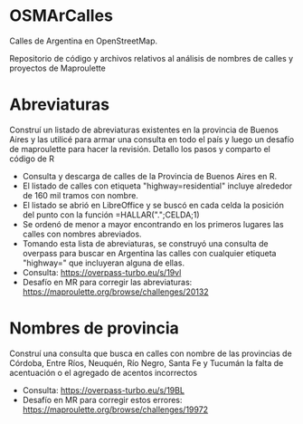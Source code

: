 # OSMArCalles

Calles de Argentina en OpenStreetMap. 

Repositorio de código y archivos relativos al análisis de nombres de calles y proyectos de Maproulette

# Abreviaturas
Construí un listado de abreviaturas existentes en la provincia de Buenos Aires y las utilicé para armar una consulta en todo el país y luego un desafío de maproulette para hacer la revisión. Detallo los pasos y comparto el código de R

- Consulta y descarga de calles de la Provincia de Buenos Aires en R.
- El listado de calles con etiqueta "highway=residential" incluye alrededor de 160 mil tramos con nombre.
- El listado se abrió en LibreOffice y se buscó en cada celda la posición del punto con la función =HALLAR(".";CELDA;1)
- Se ordenó de menor a mayor encontrando en los primeros lugares las calles con nombres abreviados.
- Tomando esta lista de abreviaturas, se construyó una consulta de overpass para buscar en Argentina las calles con cualquier etiqueta "highway=" que incluyeran alguna de ellas.
- Consulta: https://overpass-turbo.eu/s/19vl
- Desafío en MR para corregir las abreviaturas: https://maproulette.org/browse/challenges/20132

# Nombres de provincia

Construí una consulta que busca en calles con nombre de las provincias de Córdoba, Entre Ríos, Neuquén, Río Negro, Santa Fe y Tucumán la falta de acentuación o el agregado de acentos incorrectos

- Consulta: https://overpass-turbo.eu/s/19BL
- Desafío en MR para corregir estos errores: https://maproulette.org/browse/challenges/19972

